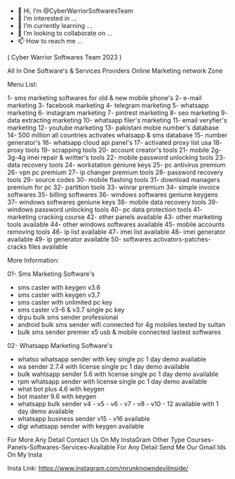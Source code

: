 - 👋 Hi, I’m @CyberWarriorSoftwaresTeam
- 👀 I’m interested in ...
- 🌱 I’m currently learning ...
- 💞️ I’m looking to collaborate on ...
- 📫 How to reach me ...

<!---
CyberWarriorSoftwaresTeam/CyberWarriorSoftwaresTeam is a ✨ special ✨ repository because its `README.md` (this file) appears on your GitHub profile.
You can click the Preview link to take a look at your changes.
--->

( Cyber Warrior Softwares Team 2023 )

All In One Software's & Services Providers Online Marketing network Zone

Menu List:

1- sms marketing softwares for old & new mobile phone's
2- e-mail marketing
3- facebook marketing
4- telegram marketing
5- whatsapp marketing
6- instagram marketing
7- pintrest marketing
8- seo marketing
9- data extracting marketing
10- whatsapp filer's marketing
11- email veryfier's marketing
12- youtube marketing 
13- pakistani mobie number's database
14- 500 million all countries activates whatsapp & sms database
15- number generator's
16- whatsapp cloud api panel's
17- activated proxy list usa
18- proxy tools
19- scrapping tools
20- account creator's tools
21- mobile 2g-3g-4g imei repair & writter's tools
22- mobile password unlocking tools
23- data recovery tools
24- workstation geniune keys
25- pc antivirus premium
26- vpn pc premium
27- ip changer premium tools
28- password recovery tools
29- source codes
30- mobile flashing tools
31- download managers premium for pc
32- partition tools
33- winrar premium
34- simple invoice softwares
35- billing softwares
36- windows softwares geniune keygens
37- windows softwares geniune keys
38- mobile data recovery tools
39- windows password unlocking tools
40- pc data protection tools
41- marketing cracking course
42- other panels available
43- other marketing tools available
44- other windows softwares available
45- mobile accounts removing tools
46- ip list available
47- imei list available
48- imei generator available
49- ip generator available
50- softwares activators-patches-cracks files available

More Information:

01- Sms Marketing Software's

- sms caster with keygen v3.6
- sms caster with keygen v3.7
- sms caster with unlimited pc key
- sms caster v3-6 & v3.7 single pc key
- drpu bulk sms sender professional
- android bulk sms sender wifi connected for 4g mobiles tested by sultan
- bulk sms sender premier x5 usb & mobile connected lastest softwares

02- Whatsapp Marketing Software's

- whatso whatsapp sender with key single pc 1 day demo available
- wa sender 2.7.4 with license single pc 1 day demo available
- bulk wahtsapp sender 5.6 with license single pc 1 day demo available
- rpm whatsapp sender with license single pc 1 day demo available
- what bot plus 4.6 with keygen
- bot master 9.6 with keygen
- whatsapp bulk sender v4 - v5 - v6 - v7 - v8 - v10 - 12 available  with 1 day demo available
- whatsapp business sender v15 - v16 available
- digi whatsapp sender with keygen available 


For More Any Detail Contact Us On My InstaGram
Other Type Courses-Panels-Softwares-Services-Available For Any Detail Send Me Our Gmail Ids On My Insta

Insta Link: https://www.instagram.com/mrunknowndevilinside/
